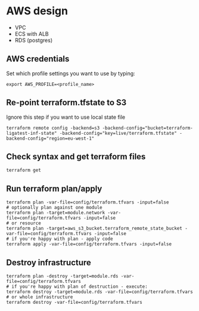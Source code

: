# AWS design
  * VPC
  * ECS with ALB
  * RDS (postgres)

## AWS credentials
Set which profile settings you want to use by typing:
```
export AWS_PROFILE=<profile_name>
```

## Re-point terraform.tfstate to S3
Ignore this step if you want to use local state file
```
terraform remote config -backend=s3 -backend-config="bucket=terraform-ligatest-inf-state" -backend-config="key=live/terraform.tfstate" -backend-config="region=eu-west-1"
```

## Check syntax and get terraform files
```
terraform get
```

## Run terraform plan/apply
```
terraform plan -var-file=config/terraform.tfvars -input=false
# optionally plan against one module
terraform plan -target=module.network -var-file=config/terraform.tfvars -input=false
# or resource
terraform plan -target=aws_s3_bucket.terraform_remote_state_bucket -var-file=config/terraform.tfvars -input=false
# if you're happy with plan - apply code
terraform apply -var-file=config/terraform.tfvars -input=false
```

## Destroy infrastructure
```
terraform plan -destroy -target=module.rds -var-file=config/terraform.tfvars
# if you're happy with plan of destruction - execute:
terraform destroy -target=module.rds -var-file=config/terraform.tfvars
# or whole infrastructure
terraform destroy -var-file=config/terraform.tfvars
```

